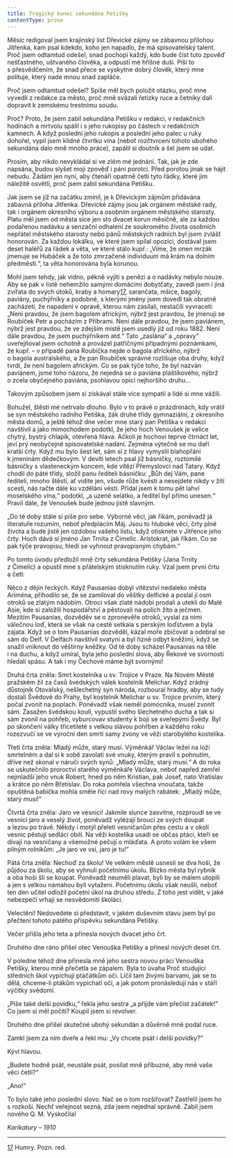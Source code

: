 ```yaml
---
title: Tragický konec sekundána Petišky
contentType: prose
---
```


  

Měsíc redigoval jsem krajinský list Dřevické zájmy se zábavnou přílohou Jitřenka, kam psal kdekdo, koho jen napadlo, že má spisovatelský talent. Proč jsem odtamtud odešel, snad pochopí každý, kdo bude číst tuto zpověď nešťastného, uštvaného člověka, a odpustí mé hříšné duši. Píši to s přesvědčením, že snad přece se vyskytne dobrý člověk, který mne polituje, který nade mnou snad zapláče.

Proč jsem odtamtud odešel? Spíše měl bych položit otázku, proč mne vyvedli z redakce za město, proč mně svázali řetízky ruce a četníky dali dopravit k zemskému trestnímu soudu.

Proč? Proto, že jsem zabil sekundána Petišku v redakci, v redakčních hodinách a mrtvolu spálil i s jeho rukopisy po částech v redakčních kamnech. A když poslední jeho rukopis a poslední jeho palec u ruky dohořel, vypil jsem klidné čtvrtku vína (neboť rozčtvrcení tohoto ubohého sekundána dalo mně mnoho práce), zapálil si doutník a šel jsem se udat.

Prosím, aby nikdo nevykládal si ve zlém mé jednání. Tak, jak je zde napsána, budou slyšet moji zpověď i páni porotci. Před porotou jinak se hájit nebudu. Žádám jen nyní, aby čtenáři opatrně četli tyto řádky, které jim náležitě osvětlí, proč jsem zabil sekundána Petišku.

Jak jsem se již na začátku zmínil, je k Dřevickým zájmům přidávána zábavná příloha Jitřenka. Dřevické zájmy jsou jak orgánem městské rady, tak i orgánem okresního výboru a osobním orgánem městského starosty. Platu měl jsem od města sice jen sto dvacet korun měsíčně, ale za každou podařenou nadávku a senzační odhalení ze soukromého života osobních nepřátel městského starosty nebo pánů městských radních byl jsem zvlášť honorován. Za každou lokálku, ve které jsem spílal opozici, dostával jsem deset haléřů za řádek a věta, ve které stálo kupř.: „Víme, že onen mrzák jmenuje se Hubáček a že toto zmrzačené individuum má krám na dolním předměstí.“, ta věta honorována byla korunou.

Mohl jsem tehdy, jak vidno, pěkně vyjíti s penězi a o nadávky nebylo nouze. Aby se pak v listě nehemžilo samými domácími dobytčaty, zavedl jsem i jiná zvířata do svých útoků, kraby a homary[17](./resources/undefined), sarančata, mšice, bagoly, paviány, puchýřníky a podobné, s kterými jmény jsem dovedl tak obratně zacházeti, že napadení v opravě, kterou nám zasílali, nestačili vyvraceti: „Není pravdou, že jsem bagolem africkým, nýbrž jest pravdou, že jmenuji se Roubíček Petr a pocházím z Příbrami. Není dále pravdou, že jsem paviánem, nýbrž jest pravdou, že ve zdejším místě jsem usedlý již od roku 1882. Není dále pravdou, že jsem puchýřníkem atd.“ Tato „zaslána“ a „opravy“ uveřejňoval jsem ochotně a provázel patřičnými případnými poznámkami, že kupř. – v případě pana Roubíčka nejde o bagola afrického, nýbrž o bagola australského, a že pan Roubíček správné rozlišuje oba druhy, když tvrdí, že není bagolem africkým. Co se pak týče toho, že byl nazván paviánem, jsme toho názoru, že nejedná se o paviána pláštíkového, nýbrž o zcela obyčejného paviána, psohlavou opici nejhoršího druhu…

Takovým způsobem jsem si získával stále více sympatií a lidé si mne vážili.

Bohužel, štěstí mé netrvalo dlouho. Bylo v to právě o prázdninách, kdy vrátil se syn městského radního Petiška, žák druhé třídy gymnaziální, z okresního města domů, a ještě téhož dne večer mne starý pan Petiška v redakci navštívil a jako mimochodem podotkl, že jeho hoch Venoušek je velice chytrý, bystrý chlapík, otevřená hlava. Ačkoli je hochovi teprve čtrnáct let, jeví prý neobyčejné spisovatelské nadání. Zejména výtečně se mu daří kratší črty. Když mu bylo šest let, sám si z hlavy vymyslil blahopřání k jmeninám dědečkovým. V devíti letech psal již básničky, roztomilé básničky s vlasteneckým koncem, kde vítězí Přemyslovci nad Tatary. Když chodil do páté třídy, složil panu řediteli básničku: „Bůh dej Vám, pane řediteli, mnoho štěstí, ať vidíte jen, všude růže kvésti a nesejdete nikdy v žití scestí, nás račte dále ku vzdělání vésti. Přidal jsem k tomu pět lahví moselského vína,“ podotkl, „a uzené selátko, a ředitel byl přímo unesen.“ Pravil dále, že Venoušek bude jednou jistě slavným.

„Do té doby stále si píše pro sebe. Výborné věci, jak říkám, poněvadž já literatuře rozumím, neboť předplácím Máj. Jsou to hluboké věci, črty plné života a bude jistě jen ozdobou vašeho listu, když otisknete v Jitřence jeho črty. Hoch dává si jméno Jan Trnita z Čimelic. Aristokrat, jak říkám. Co se pak týče pravopisu, hledí se vyhnout pravopisným chybám.“

Po tomto úvodu předložil mně črty sekundána Petišky (Jana Trnity z Čimelic) a opustil mne s přátelským stisknutím ruky. Vzal jsem první črtu a četl:

Něco z dějin řeckých. Když Pausanias dobyl vítězství nedaleko města Ariména, přihodilo se, že se zamiloval do věštky delfické a poslal jí osm otroků se zlatým nádobím. Otroci však zlaté nádobí prodali a utekli do Malé Asie, kde si založili hospodářství a pěstovali na polích žito a ječmen. Mezitím Pausanias, dozvěděv se o zpronevěře otroků, vyslal za nimi válečnou loď, která se však na cestě setkala s perským loďstvem a byla zajata. Když se o tom Pausanias dozvěděl, kázal moře zbičovat a odebral se sám do Delf. V Delfách navštívil svatyni a byl řízně odbyt kněžími, když se snažil vniknout do věštírny kněžky. Od té doby scházel Pausanias na těle i na duchu, a když umíral, byla jeho poslední slova, aby Řekové ve svornosti hledali spásu. A tak i my Čechové máme být svornými!

Druhá črta zněla: Smrt kostelníka u sv. Trojice v Praze. Na Novém Městě pražském žil za časů švédských válek kostelník Melichar. Když zrádný důstojník Otovalský, nešlechetný syn národa, rozboural hradby, aby se tudy dostali Švédové do Prahy, byl kostelník Melichar u sv. Trojice prvním, který počal zvonit na poplach. Poněvadž však neměl pomocníka, musel zvonit sám. Zasažen švédskou koulí, vypustil svého šlechetného ducha a tak si sám zvonil na pohřeb, vyburcovav studenty k boji se sveřepými Švédy. Byl po skončení války třicetileté s velkou slávou pohřben a každého roku rozezvučí se ve výroční den smrti samy zvony ve věži starobylého kostelíka.

Třetí črta zněla: Mladý může, starý musí. Výměnkář Václav ležel na loži smrtelném a dal si k sobě zavolati své vnuky, kterým pravil s pohnutím, dříve než skonal v náručí svých synů: „Mladý může, starý musí.“ A do roka se uskutečnilo proroctví starého výměnkáře Václava, neboť napřed zemřel nejmladší jeho vnuk Robert, hned po něm Kristian, pak Josef, nato Vratislav a krátce po něm Břetislav. Do roka pomřela všechna vnoučata, takže opuštěná babička mohla směle říci nad rovy malých rabátek: „Mladý může, starý musí!“

Čtvrtá črta zněla: Jaro ve vesnici! Jakmile slunce zasvitne, rozproudí se ve vesnici jaro a veselý život, poněvadž vylézají brouci ze svých doupat a lezou po trávě. Někdy i motýl přeletí vesničanům přes cestu a v okolí vesnic pěstují sedláci obilí. Na věži kostelíka usadí se občas ptáci, kteří se dívají na vesničany a všemožné pečují o mláďata. A proto volám ke všem pilným rolníkům: „Je jaro ve vsi, jaro je tu!“

Pátá črta zněla: Nechoď za školu! Ve velkém městě usnesli se dva hoši, že půjdou za školu, aby se vyhnuli početnímu úkolu. Blízko města byl rybník a oba hoši šli se koupat. Poněvadž neuměli plavat, byli by se málem utopili a jen s velkou námahou byli vytaženi. Početnímu úkolu však neušli, neboť ten den učitel odložil početní úkol na druhou středu. Z toho jest vidět, v jaké nebezpečí vrhají se nesvědomití školáci.

Velectění! Nedovedete si představit, v jakém duševním stavu jsem byl po přečtení tohoto pátého příspěvku sekundána Petišky.

Večer přišla jeho teta a přinesla nových dvacet jeho črt.

Druhého dne ráno přišel otec Venouška Petišky a přinesl nových deset črt.

V poledne téhož dne přinesla mně jeho sestra novou práci Venouška Petišky, kterou mně přečetla se zápalem. Byla to úvaha Proč studující středních škol vypichují ptáčátkům oči. Líčil tam živými barvami, jak se to dělá, chceme-li ptákům vypíchati oči, a jak potom pronásledují nás v stáří výčitky svědomí.

„Píše také delší povídku,“ řekla jeho sestra „a přijde vám přečíst začátek!“ Co jsem si měl počíti? Koupil jsem si revolver.

Druhého dne přišel skutečné ubohý sekundán a důvěrně mně podal ruce.

Zamkl jsem za ním dveře a řekl mu: „Vy chcete psát i delší povídky?“

Kývl hlavou.

„Budete hodně psát, neustále psát, posílat mně příbuzné, aby mně vaše věci četli?“

„Ano!“

To bylo také jeho poslední slovo. Nač se o tom rozšiřovat? Zastřelil jsem ho s rozkoší. Nechť veřejnost sezná, zda jsem nejednal správně. Zabil jsem nového Q. M. Vyskočila!

_Karikatury – 1910_

* * *

[17](./resources/undefined) Humry. Pozn. red.
